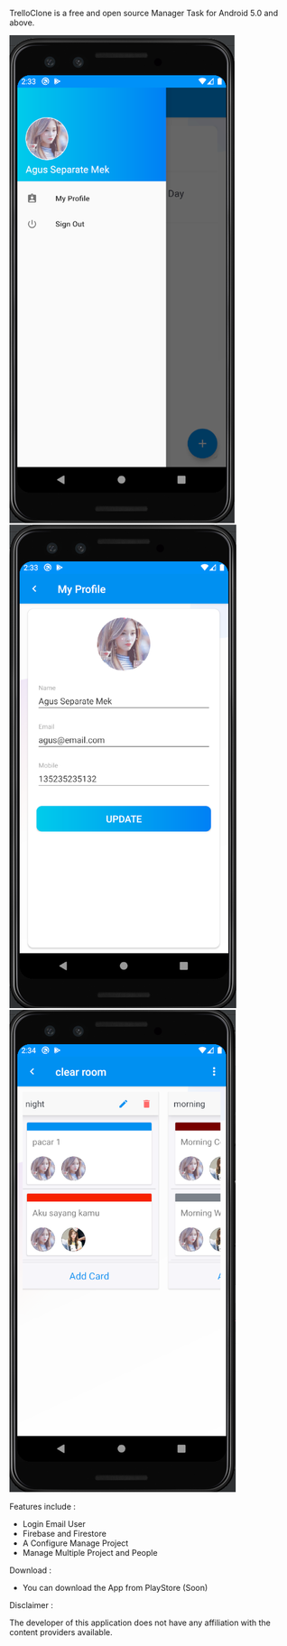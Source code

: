 TrelloClone is a free and open source Manager Task for Android 5.0 and above.

![alt text](https://raw.githubusercontent.com/tonyhart7/TrelloClone/Asset/documentation/docu1.png)  
![alt text](https://raw.githubusercontent.com/tonyhart7/TrelloClone/Asset/documentation/docu2.png)
![alt text](https://raw.githubusercontent.com/tonyhart7/TrelloClone/Asset/documentation/docu3.png)


Features include :
- Login Email User
- Firebase and Firestore 
- A Configure Manage Project
- Manage Multiple Project and People

Download : 
- You can download the App from PlayStore (Soon)

Disclaimer : 

The developer of this application does not have any affiliation with the content providers available.
